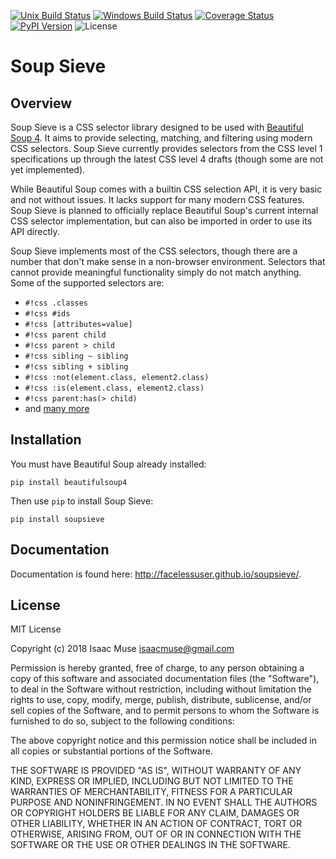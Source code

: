 [![Unix Build Status][travis-image]][travis-link]
[![Windows Build Status][appveyor-image]][appveyor-link]
[![Coverage Status][codecov-image]][codecov-link]
[![PyPI Version][pypi-image]][pypi-link]
![License][license-image-mit]

# Soup Sieve

## Overview

Soup Sieve is a CSS selector library designed to be used with [Beautiful Soup 4](https://beautiful-soup-4.readthedocs.io/en/latest/#). It aims to provide selecting, matching, and filtering using modern CSS selectors. Soup Sieve currently provides selectors from the CSS level 1 specifications up through the latest CSS level 4 drafts (though some are not yet implemented).

While Beautiful Soup comes with a builtin CSS selection API, it is very basic and not without issues. It lacks support for many modern CSS features. Soup Sieve is planned to officially replace Beautiful Soup's current internal CSS selector implementation, but can also be imported in order to use its API directly.

Soup Sieve implements most of the CSS selectors, though there are a number that don't make sense in a non-browser environment. Selectors that cannot provide meaningful functionality simply do not match anything. Some of the supported selectors are:

- `#!css .classes`
- `#!css #ids`
- `#!css [attributes=value]`
- `#!css parent child`
- `#!css parent > child`
- `#!css sibling ~ sibling`
- `#!css sibling + sibling`
- `#!css :not(element.class, element2.class)`
- `#!css :is(element.class, element2.class)`
- `#!css parent:has(> child)`
- and [many more](https://facelessuser.github.io/soupsieve/selectors/)


## Installation

You must have Beautiful Soup already installed:

```
pip install beautifulsoup4
```

Then use `pip` to install Soup Sieve:

```
pip install soupsieve
```

## Documentation

Documentation is found here: http://facelessuser.github.io/soupsieve/.

## License

MIT License

Copyright (c) 2018 Isaac Muse <isaacmuse@gmail.com>

Permission is hereby granted, free of charge, to any person obtaining a copy of this software and associated
documentation files (the "Software"), to deal in the Software without restriction, including without limitation the
rights to use, copy, modify, merge, publish, distribute, sublicense, and/or sell copies of the Software, and to permit
persons to whom the Software is furnished to do so, subject to the following conditions:

The above copyright notice and this permission notice shall be included in all copies or substantial portions of the
Software.

THE SOFTWARE IS PROVIDED "AS IS", WITHOUT WARRANTY OF ANY KIND, EXPRESS OR IMPLIED, INCLUDING BUT NOT LIMITED TO THE
WARRANTIES OF MERCHANTABILITY, FITNESS FOR A PARTICULAR PURPOSE AND NONINFRINGEMENT. IN NO EVENT SHALL THE AUTHORS OR
COPYRIGHT HOLDERS BE LIABLE FOR ANY CLAIM, DAMAGES OR OTHER LIABILITY, WHETHER IN AN ACTION OF CONTRACT, TORT OR
OTHERWISE, ARISING FROM, OUT OF OR IN CONNECTION WITH THE SOFTWARE OR THE USE OR OTHER DEALINGS IN THE SOFTWARE.

[codecov-image]: https://img.shields.io/codecov/c/github/facelessuser/soupsieve/master.svg
[codecov-link]: https://codecov.io/github/facelessuser/soupsieve
[travis-image]: https://img.shields.io/travis/facelessuser/soupsieve/master.svg?label=Unix%20Build&logo=travis
[travis-link]: https://travis-ci.org/facelessuser/soupsieve
[appveyor-image]: https://img.shields.io/appveyor/ci/facelessuser/soupsieve/master.svg?label=Windows%20Build&logo=appveyor
[appveyor-link]: https://ci.appveyor.com/project/facelessuser/soupsieve
[pypi-image]: https://img.shields.io/pypi/v/soupsieve.svg?logo=python&logoColor=white
[pypi-link]: https://pypi.python.org/pypi/soupsieve
[license-image-mit]: https://img.shields.io/badge/license-MIT-blue.svg
